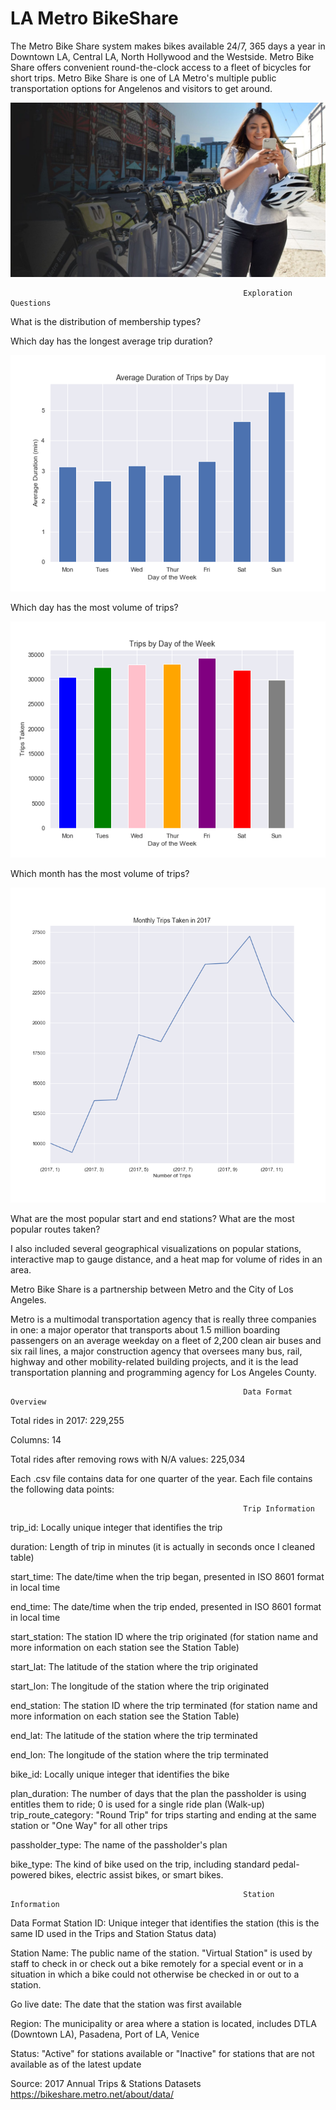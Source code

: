 # LA Metro BikeShare 

The Metro Bike Share system makes bikes available 24/7, 365 days a year in Downtown LA, Central LA, North Hollywood and the Westside. Metro Bike Share offers convenient round-the-clock access to a fleet of bicycles for short trips. Metro Bike Share is one of LA Metro's multiple public transportation options for Angelenos and visitors to get around.

![metro_bike](https://github.com/aclao89/LA_Metro_Bike/blob/master/Images/DSC01282-1600x885.jpg)


                                                        Exploration Questions
                                                        
 
 What is the distribution of membership types? 
 
 Which day has the longest average trip duration?
 
 ![avg duration](https://github.com/aclao89/LA_Metro_Bike/blob/master/Images/avg_trip_duration_by_day.png)
 
 
 Which day has the most volume of trips?
 
 
 ![daily_trips](https://github.com/aclao89/LA_Metro_Bike/blob/master/Images/daily_trips_by_week.png)
 
 
 
 Which month has the most volume of trips? 
 
 ![monthly trips](
https://github.com/aclao89/LA_Metro_Bike/blob/master/Images/monthly_trips_2017.png)




 What are the most popular start and end stations?
 What are the most popular routes taken?
 
 I also included several geographical visualizations on popular stations, interactive map to gauge distance, and a heat map for volume of rides in an area.
 

Metro Bike Share is a partnership between Metro and the City of Los Angeles.

Metro is a multimodal transportation agency that is really three companies in one: a major operator that transports about 1.5 million boarding passengers on an average weekday on a fleet of 2,200 clean air buses and six rail lines, a major construction agency that oversees many bus, rail, highway and other mobility-related building projects, and it is the lead transportation planning and programming agency for Los Angeles County.  

                                                        Data Format Overview
Total rides in 2017: 229,255

Columns: 14 

Total rides after removing rows with N/A values: 225,034


Each .csv file contains data for one quarter of the year. Each file contains the following data points:

                                                        Trip Information

trip_id: Locally unique integer that identifies the trip

duration: Length of trip in minutes (it is actually in seconds once I cleaned table)

start_time: The date/time when the trip began, presented in ISO 8601 format in local time

end_time: The date/time when the trip ended, presented in ISO 8601 format in local time

start_station: The station ID where the trip originated (for station name and more information on each station see the Station Table)

start_lat: The latitude of the station where the trip originated

start_lon: The longitude of the station where the trip originated

end_station: The station ID where the trip terminated (for station name and more information on each station see the Station Table)

end_lat: The latitude of the station where the trip terminated

end_lon: The longitude of the station where the trip terminated

bike_id:  Locally unique integer that identifies the bike

plan_duration: The number of days that the plan the passholder is using entitles them to ride; 0 is used for a single ride plan (Walk-up)
trip_route_category: "Round Trip" for trips starting and ending at the same station or "One Way" for all other trips

passholder_type: The name of the passholder's plan

bike_type: The kind of bike used on the trip, including standard pedal-powered bikes, electric assist bikes, or smart bikes.


                                                        Station Information

Data Format
Station ID: Unique integer that identifies the station (this is the same ID used in the Trips and Station Status data)

Station Name: The public name of the station. "Virtual Station" is used by staff to check in or check out a bike remotely for a special
event or in a situation in which a bike could not otherwise be checked in or out to a station.

Go live date: The date that the station was first available

Region: The municipality or area where a station is located, includes DTLA (Downtown LA), Pasadena, Port of LA, Venice

Status: "Active" for stations available or "Inactive" for stations that are not available as of the latest update

      
 
 
Source: 2017 Annual Trips & Stations Datasets https://bikeshare.metro.net/about/data/
